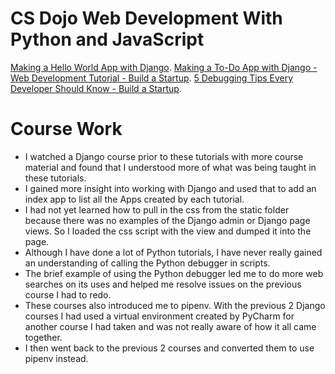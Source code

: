 # CS Dojo Web Development With Python and JavaScript

[Making a Hello World App with Django](https://m.youtube.com/watch?v=h7rvyDK70FA).
[Making a To-Do App with Django - Web Development Tutorial - Build a Startup](https://m.youtube.com/watch?v=ovql0Ui3n_I).
[5 Debugging Tips Every Developer Should Know - Build a Startup](https://m.youtube.com/watch?v=K6WGRBhacq8).

# Course Work

 - I watched a Django course prior to these tutorials with more course material and found that I understood more of what was being taught in these tutorials.
 - I gained more insight into working with Django and used that to add an index app to list all the Apps created by each tutorial.
 - I had not yet learned how to pull in the css from the static folder because there was no examples of the Django admin or Django page views. So I loaded the css script with the view and dumped it into the page.
 - Although I have done a lot of Python tutorials, I have never really gained an understanding of calling the Python debugger in scripts.
 - The brief example of using the Python debugger led me to do more web searches on its uses and helped me resolve issues on the previous course I had to redo.
 - These courses also introduced me to pipenv. With the previous 2 Django courses I had used a virtual environment created by PyCharm for another course I had taken and was not really aware of how it all came together.
 - I then went back to the previous 2 courses and converted them to use pipenv instead. 
